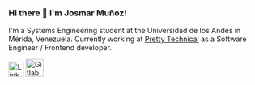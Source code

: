 ### Hi there 👋 I'm Josmar Muñoz!

I'm a Systems Engineering student at the Universidad de los Andes in Mérida, Venezuela. Currently working at [Pretty Technical](https://prettytechnical.io/ "Pretty Technical") as a Software Engineer / Frontend developer.

[<img src="https://image.flaticon.com/icons/png/512/61/61109.png" width="30" alt="LinkedIn" />](https://www.linkedin.com/in/josmarmunoz/) [<img src="https://icons-for-free.com/iconfiles/png/512/gitlab-1321215619441572924.png" width="35" alt="Gitlab" />](https://gitlab.com/Josmaralejandro/)
